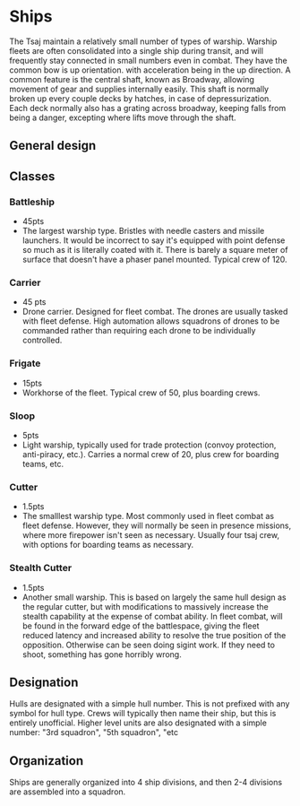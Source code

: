 
# Ships
The Tsaj maintain a relatively small number of types of warship. Warship fleets are often consolidated into a single ship during transit, and will frequently stay connected in small numbers even in combat. They have the common bow is up orientation. with acceleration being in the up direction. A common feature is the central shaft, known as Broadway, allowing movement of gear and supplies internally easily. This shaft is normally broken up every couple decks by hatches, in case of depressurization. Each deck normally also has a grating across broadway, keeping falls from being a danger, excepting where lifts move through the shaft.
## General design
## Classes
### Battleship
* 45pts
* The largest warship type. Bristles with needle casters and missile launchers. It would be incorrect to say it's equipped with point defense so much as it is literally coated with it. There is barely a square meter of surface that doesn't have a phaser panel mounted. Typical crew of 120. 
### Carrier
* 45 pts
* Drone carrier. Designed for fleet combat. The drones are usually tasked with fleet defense. High automation allows squadrons of drones to be commanded rather than requiring each drone to be individually controlled.
### Frigate
* 15pts
* Workhorse of the fleet. Typical crew of 50, plus boarding crews.
### Sloop
* 5pts
* Light warship, typically used for trade protection (convoy protection, anti-piracy, etc.). Carries a normal crew of 20, plus crew for boarding teams, etc.
### Cutter
* 1.5pts
* The smalllest warship type.  Most commonly used in fleet combat as fleet defense. However, they will normally be seen in presence missions, where more firepower isn't seen as necessary. Usually four tsaj crew, with options for boarding teams as necessary.
### Stealth Cutter
* 1.5pts
* Another small warship. This is based on largely the same hull design as the regular cutter, but with modifications to massively increase the stealth capability at the expense of combat ability. In fleet combat, will be found in the forward edge of the battlespace, giving the fleet reduced latency and increased ability to resolve the true position of the opposition. Otherwise can be seen doing sigint work. If they need to shoot, something has gone horribly wrong.

## Designation
Hulls are designated with a simple hull number. This is not prefixed with any symbol for hull type. Crews will typically then name their ship, but this is entirely unofficial. Higher level units are also designated with a simple number: "3rd squadron", "5th squadron", "etc

## Organization
Ships are generally organized into 4 ship divisions, and then 2-4 divisions are assembled into a squadron.
